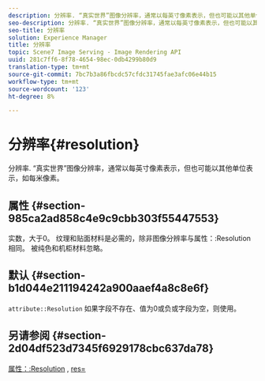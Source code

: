 ```yaml
---
description: 分辨率. “真实世界”图像分辨率，通常以每英寸像素表示，但也可能以其他单位表示，如每米像素。
seo-description: 分辨率. “真实世界”图像分辨率，通常以每英寸像素表示，但也可能以其他单位表示，如每米像素。
seo-title: 分辨率
solution: Experience Manager
title: 分辨率
topic: Scene7 Image Serving - Image Rendering API
uuid: 281c7ff6-8f78-4654-98ec-0db4299b80d9
translation-type: tm+mt
source-git-commit: 7bc7b3a86fbcdc57cfdc31745fae3afc06e44b15
workflow-type: tm+mt
source-wordcount: '123'
ht-degree: 8%

---
```



# 分辨率{#resolution}

分辨率. “真实世界”图像分辨率，通常以每英寸像素表示，但也可能以其他单位表示，如每米像素。

## 属性 {#section-985ca2ad858c4e9c9cbb303f55447553}

实数，大于0。 纹理和贴面材料是必需的，除非图像分辨率与属性：:Resolution相同。 被纯色和机柜材料忽略。

## 默认 {#section-b1d044e211194242a900aaef4a8c8e6f}

`attribute::Resolution` 如果字段不存在、值为0或负或字段为空，则使用。

## 另请参阅 {#section-2d04df523d7345f6929178cbc637da78}

[属性：:Resolution](../../../../../ir-api/material-cat/image-rendering-api-ref/c-ir-material-catalog/c-ir-material-data-reference/r-ir-resolution-dataref.md#reference-09fe14e6bfbf4db6b7f4369fffecc806) ,  [res=](../../../../../ir-api/http-protocol/image-rendering-api-ref/c-ir-http-protocol-ref/c-ir-http-protocol-command-reference/r-ir-res.md#reference-0ad9de8887144c83a6db97b4994f7c04)
